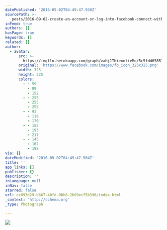 ```yaml
---
datePublished: '2016-09-02T04:49:47.930Z'
sourcePath: >-
  _posts/2016-09-02-create-an-account-or-log-into-facebook-connect-with-friends.md
inFeed: true
authors: []
hasPage: true
keywords: []
related: []
author:
  - avatar:
      src: >-
        https://imgflo.herokuapp.com/graph/vahj1ThiexotieMo/5c5fdd65851996479ccb70ba645ae24b/noop.png?input=https%3A%2F%2Fwww.facebook.com%2Fimages%2Ffb_icon_325x325.png
      original: 'https://www.facebook.com/images/fb_icon_325x325.png'
      width: 325
      height: 325
      colors:
        - - 59
          - 89
          - 152
        - - 255
          - 255
          - 255
        - - 93
          - 118
          - 170
        - - 182
          - 193
          - 217
        - - 145
          - 162
          - 198
via: {}
dateModified: '2016-09-02T04:49:47.504Z'
title: ''
app_links: []
publisher: {}
description: ''
inLanguage: null
inNav: false
starred: false
url: ce093d29-b667-40fd-9bb6-2b09ecf5b396/index.html
_context: 'http://schema.org'
_type: Photograph

---
```

![](https://the-grid-user-content.s3-us-west-2.amazonaws.com/139f4b91-ce98-450e-a4f2-25082a77694e.png)